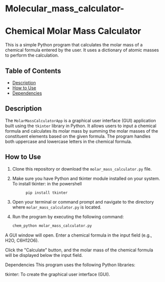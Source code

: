 # Molecular_mass_calculator-

# Chemical Molar Mass Calculator

This is a simple Python program that calculates the molar mass of a chemical formula entered by the user. It uses a dictionary of atomic masses to perform the calculation.

## Table of Contents
- [Description](#description)
- [How to Use](#how-to-use)
- [Dependencies](#dependencies)

## Description
The `MolarMassCalculatorApp` is a graphical user interface (GUI) application built using the `tkinter` library in Python. It allows users to input a chemical formula and calculates its molar mass by summing the molar masses of the constituent elements based on the given formula. The program handles both uppercase and lowercase letters in the chemical formula.

## How to Use
1. Clone this repository or download the `molar_mass_calculator.py` file.

2. Make sure you have Python and tkinter module installed on your system.
        To install tkinter:
           in the powershell
   ```bash
         pip install tkinter

4. Open your terminal or command prompt and navigate to the directory where `molar_mass_calculator.py` is located.

5. Run the program by executing the following command:
   ```bash
   chem_python molar_mass_calculator.py
A GUI window will open. Enter a chemical formula in the input field (e.g., H2O, C6H12O6).

Click the "Calculate" button, and the molar mass of the chemical formula will be displayed below the input field.

Dependencies
This program uses the following Python libraries:

tkinter: To create the graphical user interface (GUI).
